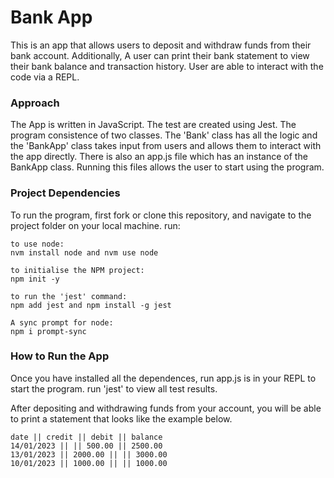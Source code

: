 # Bank App

This is an app that allows users to deposit and withdraw funds from their bank account. Additionally, A user can print their bank statement to view their bank balance and transaction history. User are able to interact with the code via a REPL.

### Approach
The App is written in JavaScript. The test are created using Jest. 
The program consistence of two classes. The 'Bank' class has all the logic and the 'BankApp' class takes input from users and allows them to interact with the app directly. There is also an app.js file which has an instance of the BankApp class. Running this files allows the user to start using the program. 

### Project Dependencies
To run the program, first fork or clone this repository, and navigate to the project folder on your local machine.
run:

```
to use node:
nvm install node and nvm use node

to initialise the NPM project:
npm init -y

to run the 'jest' command:
npm add jest and npm install -g jest

A sync prompt for node:
npm i prompt-sync
```

### How to Run the App

Once you have installed all the dependences, run app.js is in your REPL to start the program.
run 'jest' to view all test results.

After depositing and withdrawing funds from your account, you will be able to print a statement that looks like the example below.

```
date || credit || debit || balance
14/01/2023 || || 500.00 || 2500.00
13/01/2023 || 2000.00 || || 3000.00
10/01/2023 || 1000.00 || || 1000.00
```